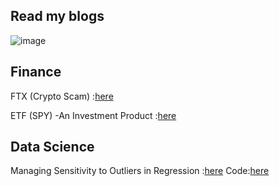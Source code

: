 ## Read my blogs 
![image](https://github.com/ParthDave111/ParthDave111.github.io/assets/123885634/2647e5c0-6e4c-49b2-a169-8e057137275a)

## Finance 

FTX (Crypto Scam) :[here](https://medium.com/@parth.dave.ca/deciphering-the-ftx-scam-776d68ba90d6)


ETF (SPY) -An Investment Product :[here](https://medium.com/@parth.dave.ca/etf-an-investment-product-overview-2f021acdbce1)

## Data Science 

Managing Sensitivity to Outliers in Regression :[here](https://medium.com/@parth.dave.ca/managing-sensitivity-to-outliers-in-regression-b0c576649ad7)  Code:[here](https://github.com/ParthDave111/financial-engineering-/blob/main/Sensitivity_to_Outlier.ipynb)
